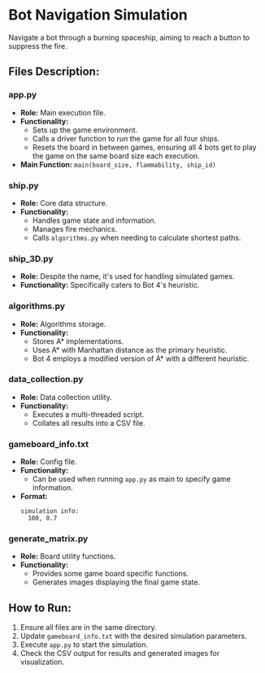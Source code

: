 # Bot Navigation Simulation

Navigate a bot through a burning spaceship, aiming to reach a button to suppress the fire.

## Files Description:

### app.py
- **Role:** Main execution file.
- **Functionality:**
  - Sets up the game environment.
  - Calls a driver function to run the game for all four ships.
  - Resets the board in between games, ensuring all 4 bots get to play the game on the same board size each execution.
- **Main Function:** `main(board_size, flammability, ship_id)`

### ship.py
- **Role:** Core data structure.
- **Functionality:**
  - Handles game state and information.
  - Manages fire mechanics.
  - Calls `algorithms.py` when needing to calculate shortest paths.

### ship_3D.py
- **Role:** Despite the name, it's used for handling simulated games.
- **Functionality:** Specifically caters to Bot 4's heuristic.

### algorithms.py
- **Role:** Algorithms storage.
- **Functionality:**
  - Stores A* implementations.
  - Uses A* with Manhattan distance as the primary heuristic.
  - Bot 4 employs a modified version of A* with a different heuristic.

### data_collection.py
- **Role:** Data collection utility.
- **Functionality:**
  - Executes a multi-threaded script.
  - Collates all results into a CSV file.

### gameboard_info.txt
- **Role:** Config file.
- **Functionality:**
  - Can be used when running `app.py` as main to specify game information.
- **Format:**
  ```
  simulation info:
    100, 0.7
  ```

### generate_matrix.py
- **Role:** Board utility functions.
- **Functionality:**
  - Provides some game board specific functions.
  - Generates images displaying the final game state.

## How to Run:
1. Ensure all files are in the same directory.
2. Update `gameboard_info.txt` with the desired simulation parameters.
3. Execute `app.py` to start the simulation.
4. Check the CSV output for results and generated images for visualization.

